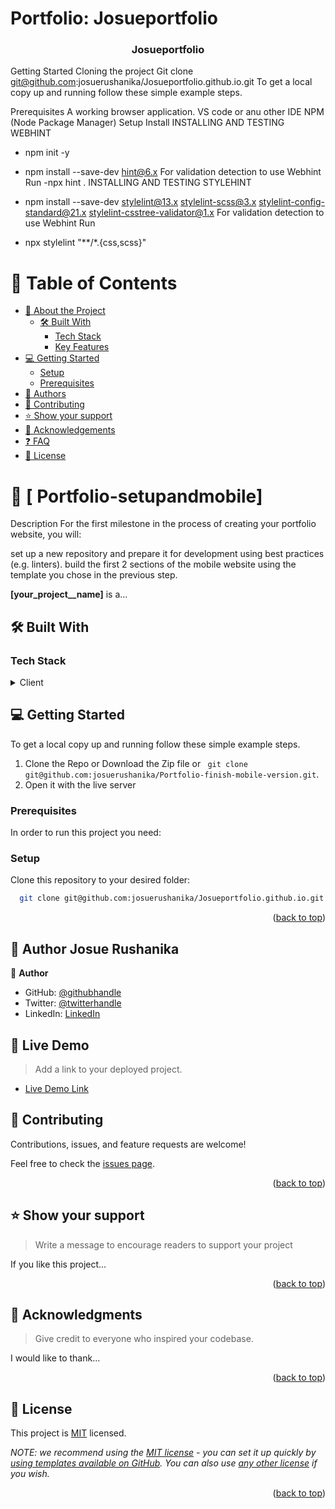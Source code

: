 
# Portfolio: Josueportfolio



<a name="readme-top"></a>

<div align="center">

  <h3><b>Josueportfolio</b></h3>

</div>

<!-- TABLE OF CONTENTS -->


Getting Started
Cloning the project
Git clone git@github.com:josuerushanika/Josueportfolio.github.io.git
To get a local copy up and running follow these simple example steps.

Prerequisites
A working browser application.
VS code or anu other IDE
NPM (Node Package Manager)
Setup
Install
INSTALLING AND TESTING WEBHINT

- npm init -y
- npm install --save-dev hint@6.x
For validation detection to use Webhint Run
-npx hint .
INSTALLING AND TESTING STYLEHINT

- npm install --save-dev stylelint@13.x stylelint-scss@3.x stylelint-config-standard@21.x stylelint-csstree-validator@1.x
For validation detection to use Webhint Run

- npx stylelint "**/*.{css,scss}"






# 📗 Table of Contents

- [📖 About the Project](#about-project)
  - [🛠 Built With](#built-with)
    - [Tech Stack](#tech-stack)
    - [Key Features](#key-features)
- [💻 Getting Started](#getting-started)
  - [Setup](#setup)
  - [Prerequisites](#prerequisites)
- [👥 Authors](#authors)
- [🤝 Contributing](#contributing)
- [⭐️ Show your support](#support)
- [🙏 Acknowledgements](#acknowledgements)
- [❓ FAQ](#faq)
- [📝 License](#license)

<!-- PROJECT DESCRIPTION -->

# 📖 [ Portfolio-setupandmobile] <a name="about-project"></a>
Description
For the first milestone in the process of creating your portfolio website, you will:

set up a new repository and prepare it for development using best practices (e.g. linters).
build the first 2 sections of the mobile website using the template you chose in the previous step.
 

**[your_project__name]** is a...

## 🛠 Built With <a name="built-with"></a>

### Tech Stack <a name="tech-stack"></a>
<details>
  <summary>Client</summary>
  <ul>
    <li><a href="">Html</a></li>
    <li><a href="">Css</a></li>
  </ul>
</details>
<!-- GETTING STARTED -->

## 💻 Getting Started <a name="getting-started"></a>
To get a local copy up and running follow these simple example steps.

1. Clone the Repo or Download the Zip file or ``` git clone git@github.com:josuerushanika/Portfolio-finish-mobile-version.git```.
2. Open it with the live server

### Prerequisites

In order to run this project you need:


### Setup

Clone this repository to your desired folder:

```sh
  git clone git@github.com:josuerushanika/Josueportfolio.github.io.git
```



<p align="right">(<a href="#readme-top">back to top</a>)</p>

<!-- AUTHORS -->

## 👥 Author <a name="authors">Josue Rushanika</a>

👤 **Author**

- GitHub: [@githubhandle](https://github.com/josuerushanika)
- Twitter: [@twitterhandle](https://twitter.com/josuerushanika)
- LinkedIn: [LinkedIn](https://www.linkedin.com/in/josue-rushanika-336049b3/)

## 🚀 Live Demo <a name="live-demo"></a>

> Add a link to your deployed project.

- [Live Demo Link](https://josuerushanika.github.io/Josueportfolio.github.io/)


<!-- CONTRIBUTING -->

## 🤝 Contributing <a name="contributing"></a>

Contributions, issues, and feature requests are welcome!

Feel free to check the [issues page](../../issues/).

<p align="right">(<a href="#readme-top">back to top</a>)</p>

<!-- SUPPORT -->

## ⭐️ Show your support <a name="support"></a>

> Write a message to encourage readers to support your project

If you like this project...

<p align="right">(<a href="#readme-top">back to top</a>)</p>

<!-- ACKNOWLEDGEMENTS -->

## 🙏 Acknowledgments <a name="acknowledgements"></a>

> Give credit to everyone who inspired your codebase.

I would like to thank...

<p align="right">(<a href="#readme-top">back to top</a>)</p>


## 📝 License <a name="license"></a>

This project is [MIT](./LICENSE) licensed.

_NOTE: we recommend using the [MIT license](https://choosealicense.com/licenses/mit/) - you can set it up quickly by [using templates available on GitHub](https://docs.github.com/en/communities/setting-up-your-project-for-healthy-contributions/adding-a-license-to-a-repository). You can also use [any other license](https://choosealicense.com/licenses/) if you wish._

<p align="right">(<a href="#readme-top">back to top</a>)</p><a name="readme-top"></a>
